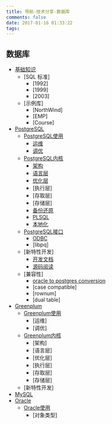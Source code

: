 ```yaml
---
title: 导航-技术分享-数据库
comments: false
date: 2017-01-16 01:33:22
tags:
---
```


<i class="icon-copy"></i> 数据库
----------
- [基础知识](/tags/%E6%95%B0%E6%8D%AE%E5%BA%93/)
    - [SQL 标准]
        - [1992]
        - [1999]
        - [2003]
    - [示例库]
        - [NorthWind]
        - [EMP]
        - [Course]
- [PostgreSQL](/tags/PostgreSQL/)
    - [PostgreSQL使用](/tags/PostgreSQL/)
        - [运维]()
        - [调优](/tags/调优/)
    - [PostgreSQL内核](/tags/PostgreSQL/)
        - [架构](/tags/架构/)
        - [语言层](/tags/语言层/)
        - [优化层](/tags/优化层)
        - [执行层]
        - [存取层]
        - [存储层]
        - [备份还原](/tags/备份还原/)
        - [PLSQL](/tags/PLSQL/)
        - [本地化](/tags/本地化/)
	- [PostgreSQL接口](/tags/接口/)
		- [ODBC](/tags/ODBC/)
		- [libpq]
	- [新特性开发]
        - [开发文档](/uploads/pgdoc/index.html)
        - [源码阅读](/uploads/pgsource/HTML/Contents.html)
    - [兼容性]
        - [oracle to postgres conversion](https://wiki.postgresql.org/wiki/Oracle_to_Postgres_Conversion)
        - [case compatible]
        - [rownum]
        - [dual table]
- [Greenplum](/tags/Greenplum/)
    - [Greenplum使用](/tags/Greenplum/)
        - [运维]
        - [调优]
    - [Greenplum内核](/tags/Greenplum/)
        - [架构]
        - [语言层]
        - [优化层]
        - [执行层]
        - [存取层]
        - [存储层]
	- [新特性开发]
- [MySQL](/tags/MySQL/)
- [Oracle]()
	- [Oracle使用]()
		- [对象类型]
